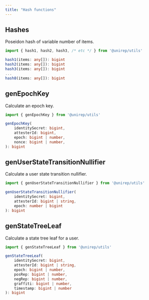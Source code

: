 ```yaml
---
title: "Hash functions"
---
```


## Hashes

Poseidon hash of variable number of items.
```ts
import { hash1, hash2, hash3, /* etc */ } from '@unirep/utils'

hash1(items: any[]): bigint
hash2(items: any[]): bigint
hash3(items: any[]): bigint
...
hash8(items: any[]): bigint
```

## genEpochKey

Calculate an epoch key.

```ts
import { genEpochKey } from '@unirep/utils'

genEpochKey(
    identitySecret: bigint,
    attesterId: bigint,
    epoch: bigint | number,
    nonce: bigint | number,
): bigint
```

## genUserStateTransitionNullifier

Calculate a user state transition nullifier.
```ts
import { genUserStateTransitionNullifier } from '@unirep/utils'

genUserStateTransitionNullifier(
    identitySecret: bigint,
    attesterId: bigint | string,
    epoch: number | bigint
): bigint
```

## genStateTreeLeaf

Calculate a state tree leaf for a user.
```ts
import { genStateTreeLeaf } from '@unirep/utils'

genStateTreeLeaf(
    identitySecret: bigint,
    attesterId: bigint | string,
    epoch: bigint | number,
    posRep: bigint | number,
    negRep: bigint | number,
    graffiti: bigint | number,
    timestamp: bigint | number
): bigint
```
